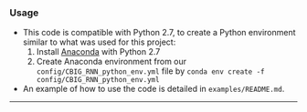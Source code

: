 

### Usage
- This code is compatible with Python 2.7, to create a Python environment similar to what was used for this project:
    1. Install [Anaconda](https://www.anaconda.com/distribution/#download-section) with Python 2.7
    2. Create Anaconda environment from our `config/CBIG_RNN_python_env.yml` file by `conda env create -f config/CBIG_RNN_python_env.yml`
- An example of how to use the code is detailed in `examples/README.md`.



----


